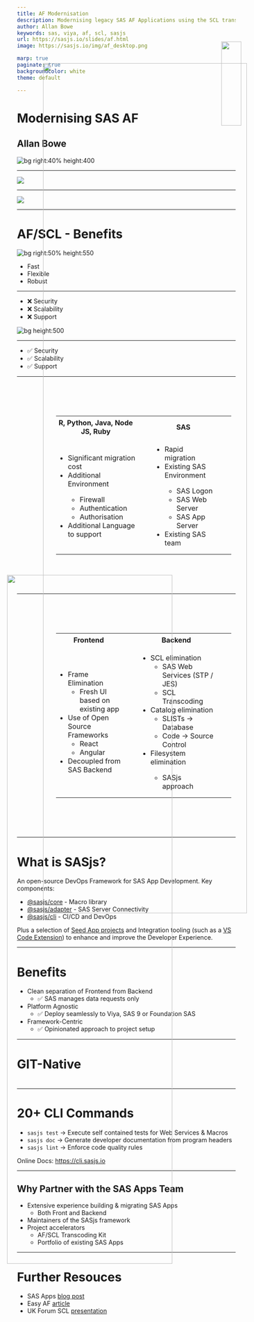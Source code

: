 ```yaml
---
title: AF Modernisation
description: Modernising legacy SAS AF Applications using the SCL transcoding kit and SASjs
author: Allan Bowe
keywords: sas, viya, af, scl, sasjs
url: https://sasjs.io/slides/af.html
image: https://sasjs.io/img/af_desktop.png

marp: true
paginate: true
backgroundColor: white
theme: default

---
```

<style >
section {
  padding: 50px;
}
header{
  position: absolute;
  right: 50px;
  font-size: 60px;
  text-align: right;
  font-weight: bold;
  color: navy
}
header img{
  position: absolute;
  padding-top: 10px;
  left: 0px;
  height: 70px;
}
</style>

<!-- header: ![](https://sasjs.io/img/sas-apps.png)-->


# Modernising SAS AF<!--fit-->
## Allan Bowe


![bg right:40% height:400](https://sasjs.io/img/af1.png)


---
<!-- header: ![](https://sasjs.io/img/sas-apps.png) Desktop -->

![](https://sasjs.io/img/af_before.png)

---
<!-- header: ![](https://sasjs.io/img/sas-apps.png) Cloud -->

![](https://sasjs.io/img/af_after.png)

---
<!-- header: ![](https://sasjs.io/img/sas-apps.png)-->


# AF/SCL - Benefits

![bg right:50% height:550](https://sasjs.io/img/af2.png)

- Fast
- Flexible
- Robust

<!-- TRANSCRIPT
Fast to build as point & click
Flexible due to filesystem access
Robust vendor support, has lasted decades
-->

---
<!-- header: ![](https://sasjs.io/img/sas-apps.png) AF/SCL Architecture -->

- ❌ Security
- ❌ Scalability
- ❌ Support

![bg height:500](https://sasjs.io/img/af_desktop.png)

<!-- TRANSCRIPT
Everything under end user credentials
Desktop deployments
software itself going out of support, hard to find devs
-->

---
<!--
header: ![](https://sasjs.io/img/sas-apps.png) Web Architecture
-->

<img src="https://sasjs.io/img/af_cloud_trans.png"
  style="position: absolute;right:0px;top:200px;width:70%">
</img>

- ✅ Security
- ✅ Scalability
- ✅ Support

---
<!--
header: ![](https://sasjs.io/img/sas-apps.png) Modernisation Process
-->

<style>
table{
  padding:50px;
  width: 100%;
  max-width:100%;
  margin: 40px;
}
table td{
  margin: 10px;
  padding: 5px 40px 0 0;
}
</style>

<table>
<tr style="text-align:center; font-weight:bold">
  <td>R, Python, Java, Node JS, Ruby </td><td>SAS </td>
</tr>
<tr><td><ul>
  <li>Significant migration cost </li>
  <li>Additional Environment</li>
    <ul>
    <li> Firewall</li>
    <li> Authentication</li>
    <li> Authorisation </li>
  </ul>
  <li>Additional Language to support</li>
</ul>
</td><td>
<ul>
  <li>Rapid migration</li>
  <li>Existing SAS Environment</li>
  <ul>
    <li> SAS Logon</li>
    <li> SAS Web Server</li>
    <li> SAS App Server</li>
  </ul>
  <li>Existing SAS team</li>
</ul>
</td></tr></table>

---
<!--
header: ![](https://sasjs.io/img/sas-apps.png) Modernisation Process
-->


<table>
<tr style="text-align:center; font-weight:bold">
  <td>Frontend</td><td>Backend</td>
</tr>
<tr><td><ul><li>Frame Elimination
  <ul><li>Fresh UI based on existing app</li></ul> </li>
<li>Use of Open Source Frameworks
  <ul><li>React </li><li>Angular</li></ul>
</li>
<li> Decoupled from SAS Backend </li>
</ul>
</td><td>
<ul>
  <li>SCL elimination
    <ul><li>SAS Web Services (STP / JES)</li>
    <li>SCL Transcoding</li>
    </ul>
  </li>
  <li>Catalog elimination
    <ul><li>SLISTs -> Database</li>
    <li>Code -> Source Control</li>
    </ul>
  </li>
  <li>Filesystem elimination</li>
  <ul><li>SASjs approach</li><ul>
</ul>
</td></tr></table>

<!-- TRANSCRIPT
Fresh UI - existing frames discarded
Open Source = lower maintenance
SCL elimination -
-->

---

<!-- header: ![](https://sasjs.io/img/sas-apps.png) SASjs -->
# What is SASjs?

An open-source DevOps Framework for SAS App Development.  Key components:

- [@sasjs/core](https://github.com/sasjs/core) - Macro library
- [@sasjs/adapter](https://github.com/sasjs/adapter) - SAS Server Connectivity
- [@sasjs/cli](https://github.com/sasjs/cli) - CI/CD and DevOps

Plus a selection of [Seed App projects](https://github.com/topics/sasjs-app) and Integration tooling (such as a [VS Code Extension](https://marketplace.visualstudio.com/items?itemName=SASjs.sasjs-for-vscode)) to enhance and improve the Developer Experience.

---
<!-- header: ![](https://sasjs.io/img/sas-apps.png) SASjs Approach -->

# Benefits

- Clean separation of Frontend from Backend
  - ✅ SAS manages data requests only
- Platform Agnostic
  - ✅ Deploy seamlessly to Viya, SAS 9 or Foundation SAS
- Framework-Centric
  - ✅ Opinionated approach to project setup

<img style="position: absolute; right:50px; top:150px; width:22%" src="https://sasjs.io/img/buildapps240x400.png" />

---

<div >
 <h1>GIT-Native<h1>
<img src="https://i.imgur.com/gIYp5OG.png"
  style="position: absolute; right:150px;bottom: 100px; width:63%">
</img>
</div>


---
# 20+ CLI Commands

- `sasjs test` -> Execute self contained tests for Web Services & Macros
- `sasjs doc` -> Generate developer documentation from program headers
- `sasjs lint` -> Enforce code quality rules

Online Docs:  https://cli.sasjs.io

---

<!-- header: ![](https://sasjs.io/img/sas-apps.png) SAS Apps Team -->


## Why Partner with the SAS Apps Team

- Extensive experience building & migrating SAS Apps
  - Both Front and Backend
- Maintainers of the SASjs framework
- Project accelerators
  - AF/SCL Transcoding Kit
  - Portfolio of existing SAS Apps

---

# Further Resouces

 - SAS Apps [blog post](https://sasapps.io/modernising-legacy-sas-scl-af-applications)
 - Easy AF [article](https://www.linkedin.com/pulse/easy-af-scl-modernisation-html5-sas-allan-bowe/)
 - UK Forum SCL [presentation](https://drive.google.com/file/d/1RMLxFccaXYh35IGnbcFjISFmZUIdetUO/view)


